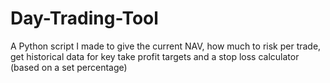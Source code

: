 # Day-Trading-Tool
A Python script I made to give the current NAV, how much to risk per trade, get historical data for key take profit targets and a stop loss calculator (based on a set percentage)
